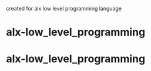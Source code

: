 created for alx low level programming language
# alx-low_level_programming
# alx-low_level_programming
